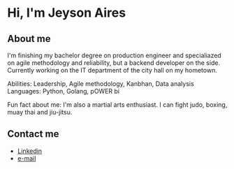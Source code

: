 # Hi, I'm Jeyson Aires


## About me
I'm finishing my bachelor degree on production engineer and specialiazed on agile methodology and reliability, but a backend developer on the side.
Currently working on the IT department of the city hall on my hometown.

Abilities: Leadership, Agile methodology, Kanbhan, Data analysis
Languages: Python, Golang, pOWER bi

Fun fact about me: I'm also a martial arts enthusiast. I can fight judo, boxing, muay thai and jiu-jitsu. 

## Contact me
- [Linkedin](https://www.linkedin.com/in/jeyson-aires-4954361a5/)
- [e-mail](jeyson.clementino@ufpe.br)
